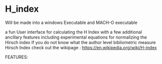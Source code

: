 # H_index
Will be made into a windows Executable and MACH-O executable

a fun User interface for calculating the H Index with a few additional ancillary features including experimental equations for normalizing the Hirsch index
If you do not know what the author level bibliometric measure Hirsch Index check out the wikipage : https://en.wikipedia.org/wiki/H-index

FEATURES:
